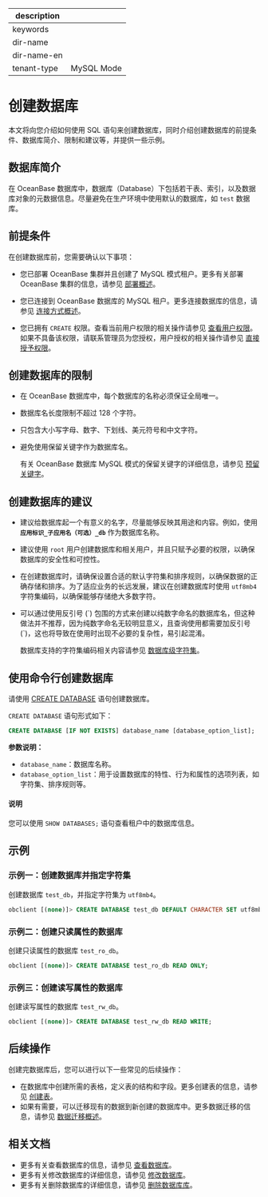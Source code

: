 |description||
|---|---|
|keywords||
|dir-name||
|dir-name-en||
|tenant-type|MySQL Mode|

# 创建数据库

本文将向您介绍如何使用 SQL 语句来创建数据库，同时介绍创建数据库的前提条件、数据库简介、限制和建议等，并提供一些示例。

## 数据库简介

在 OceanBase 数据库中，数据库（Database）下包括若干表、索引，以及数据库对象的元数据信息。尽量避免在生产环境中使用默认的数据库，如 `test` 数据库。

## 前提条件

在创建数据库前，您需要确认以下事项：

* 您已部署 OceanBase 集群并且创建了 MySQL 模式租户。更多有关部署 OceanBase 集群的信息，请参见 [部署概述](../../../400.deploy/100.deploy-overview.md)。

* 您已连接到 OceanBase 数据库的 MySQL 租户。更多连接数据库的信息，请参见 [连接方式概述](../100.connect-to-oceanbase-database-of-mysql-mode/100.connection-methods-overview-of-mysql-mode.md)。

* 您已拥有 `CREATE` 权限。查看当前用户权限的相关操作请参见 [查看用户权限](../../../600.manage/500.security-and-permissions/300.access-control/200.user-and-permission/200.permission-of-mysql-mode/400.view-user-permissions-of-mysql-mode.md)。如果不具备该权限，请联系管理员为您授权，用户授权的相关操作请参见 [直接授予权限](../../../600.manage/500.security-and-permissions/300.access-control/200.user-and-permission/200.permission-of-mysql-mode/200.authority-of-mysql-mode.md)。

## 创建数据库的限制

* 在 OceanBase 数据库中，每个数据库的名称必须保证全局唯一。
* 数据库名长度限制不超过 128 个字符。
* 只包含大小写字母、数字、下划线、美元符号和中文字符。
* 避免使用保留关键字作为数据库名。

    有关 OceanBase 数据库 MySQL 模式的保留关键字的详细信息，请参见 [预留关键字](../../../700.reference/500.sql-reference/800.reserved-keyword-of-mysql-mode.md)。

## 创建数据库的建议

* 建议给数据库起一个有意义的名字，尽量能够反映其用途和内容。例如，使用 **`应用标识_子应用名（可选）_db`** 作为数据库名称。
* 建议使用 `root` 用户创建数据库和相关用户，并且只赋予必要的权限，以确保数据库的安全性和可控性。
* 在创建数据库时，请确保设置合适的默认字符集和排序规则，以确保数据的正确存储和排序。为了适应业务的长远发展，建议在创建数据库时使用 `utf8mb4` 字符集编码，以确保能够存储绝大多数字符。
* 可以通过使用反引号 (\`) 包围的方式来创建以纯数字命名的数据库名，但这种做法并不推荐，因为纯数字命名无较明显意义，且查询使用都需要加反引号 (\`)，这也将导致在使用时出现不必要的复杂性，易引起混淆。

  数据库支持的字符集编码相关内容请参见 [数据库级字符集](../../../700.reference/500.sql-reference/100.sql-syntax/200.common-tenant-of-mysql-mode/100.basic-elements-of-mysql-mode/300.character-set-and-collation-of-mysql-mode/400.specify-character-set-and-collation-of-mysql-mode.md)。

## 使用命令行创建数据库

请使用 [CREATE DATABASE](../../../700.reference/500.sql-reference/100.sql-syntax/200.common-tenant-of-mysql-mode/600.sql-statement-of-mysql-mode/2100.create-database-of-mysql-mode.md) 语句创建数据库。

`CREATE DATABASE` 语句形式如下：

```sql
CREATE DATABASE [IF NOT EXISTS] database_name [database_option_list];
```

**参数说明：**

* `database_name`：数据库名称。
* `database_option_list`：用于设置数据库的特性、行为和属性的选项列表，如字符集、排序规则等。

<main id="notice" type='explain'>
  <h4>说明</h4>
  <p>您可以使用 <code>SHOW DATABASES;</code> 语句查看租户中的数据库信息。</p>
</main>

## 示例

### 示例一：创建数据库并指定字符集

创建数据库 `test_db`，并指定字符集为 `utf8mb4`。

```sql
obclient [(none)]> CREATE DATABASE test_db DEFAULT CHARACTER SET utf8mb4;
```

### 示例二：创建只读属性的数据库

创建只读属性的数据库 `test_ro_db`。

```sql
obclient [(none)]> CREATE DATABASE test_ro_db READ ONLY;
```

### 示例三：创建读写属性的数据库

创建读写属性的数据库 `test_rw_db`。

```sql
obclient [(none)]> CREATE DATABASE test_rw_db READ WRITE;
```

## 后续操作

创建完数据库后，您可以进行以下一些常见的后续操作：

* 在数据库中创建所需的表格，定义表的结构和字段。更多创建表的信息，请参见 [创建表](300.create-table-of-mysql-mode-in-develop.md)。
* 如果有需要，可以迁移现有的数据到新创建的数据库中。更多数据迁移的信息，请参见 [数据迁移概述](../../../500.data-migration/100.data-migration-overview.md)。

## 相关文档

* 更多有关查看数据库的信息，请参见 [查看数据库](../../../700.reference/300.database-object-management/100.manage-object-of-mysql-mode/100.manage-databases-of-mysql-mode/200.view-a-database-of-mysql-mode.md)。
* 更多有关修改数据库的详细信息，请参见 [修改数据库](../../../700.reference/300.database-object-management/100.manage-object-of-mysql-mode/100.manage-databases-of-mysql-mode/300.modify-a-database-of-mysql-mode.md)。
* 更多有关删除数据库的详细信息，请参见 [删除数据库库](../../../700.reference/300.database-object-management/100.manage-object-of-mysql-mode/100.manage-databases-of-mysql-mode/400.delete-a-database-of-mysql-mode.md)。
